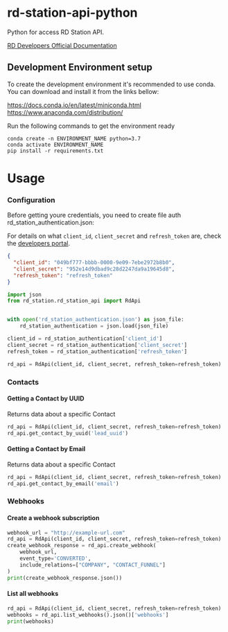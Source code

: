 # rd-station-api-python

Python for access RD Station API.

[RD Developers Official Documentation](https://developers.rdstation.com/en/overview)

## Development Environment setup

To create the development environment it's recommended to use conda. 
You can download and install it from the links bellow:

https://docs.conda.io/en/latest/miniconda.html
https://www.anaconda.com/distribution/

Run the following commands to get the environment ready

```
conda create -n ENVIRONMENT_NAME python=3.7
conda activate ENVIRONMENT_NAME
pip install -r requirements.txt
``` 

# Usage

### Configuration

Before getting youre credentials, you need to create file auth rd_station_authentication.json:

For details on what `client_id`, `client_secret` and `refresh_token` are, 
check the [developers portal](https://developers.rdstation.com/en/authentication).

```json
{
  "client_id": "049bf777-bbbb-0000-9e09-7ebe2972b8b0",
  "client_secret": "952e14d9dbad9c28d2247da9a19645d8",
  "refresh_token": "refresh_token"
}
```

```python
import json
from rd_station.rd_station_api import RdApi


with open('rd_station_authentication.json') as json_file:
    rd_station_authentication = json.load(json_file)

client_id = rd_station_authentication['client_id']
client_secret = rd_station_authentication['client_secret']
refresh_token = rd_station_authentication['refresh_token']

rd_api = RdApi(client_id, client_secret, refresh_token=refresh_token)
```
### Contacts

#### Getting a Contact by UUID
Returns data about a specific Contact

```python
rd_api = RdApi(client_id, client_secret, refresh_token=refresh_token)
rd_api.get_contact_by_uuid('lead_uuid')
```

#### Getting a Contact by Email

Returns data about a specific Contact

```python
rd_api = RdApi(client_id, client_secret, refresh_token=refresh_token)
rd_api.get_contact_by_email('email')
```

### Webhooks

#### Create a webhook subscription
```python
webhook_url = "http://example-url.com"
rd_api = RdApi(client_id, client_secret, refresh_token=refresh_token)
create_webhook_response = rd_api.create_webhook(
    webhook_url,
    event_type='CONVERTED',
    include_relations=["COMPANY", "CONTACT_FUNNEL"]
)
print(create_webhook_response.json())
```

#### List all webhooks
```python
rd_api = RdApi(client_id, client_secret, refresh_token=refresh_token)
webhooks = rd_api.list_webhooks().json()['webhooks']
print(webhooks)
```